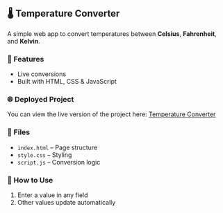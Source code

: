 ## 🌡️ Temperature Converter

A simple web app to convert temperatures between **Celsius**, **Fahrenheit**, and **Kelvin**.

### 🚀 Features

- Live conversions
- Built with HTML, CSS & JavaScript

### 🌐 Deployed Project

You can view the live version of the project here: [Temperature Converter](https://shubhamshuklax.github.io/Weight-Converter/)

### 📁 Files

- `index.html` – Page structure
- `style.css` – Styling
- `script.js` – Conversion logic

### 🔧 How to Use

1. Enter a value in any field
2. Other values update automatically
